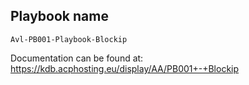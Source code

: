 ## Playbook name

    Avl-PB001-Playbook-Blockip

Documentation can be found at: https://kdb.acphosting.eu/display/AA/PB001+-+Blockip
